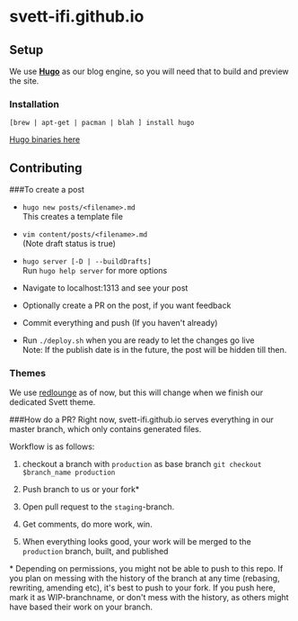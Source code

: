 # svett-ifi.github.io

## Setup
We use **[Hugo](https://gohugo.io/)** as our blog engine, so you will need that to build and preview the site.

### Installation 
`[brew | apt-get | pacman | blah ] install hugo`

[Hugo binaries here](https://github.com/spf13/hugo/releases)

## Contributing  

###To create a post  

  - `hugo new posts/<filename>.md`  
     This creates a template file  

  - `vim content/posts/<filename>.md`  
      (Note draft status is true)  

  - `hugo server [-D | --buildDrafts]`  
    Run `hugo help server` for more options  

  - Navigate to localhost:1313 and see your post  

  - Optionally create a PR on the post, if you want feedback  

  - Commit everything and push (If you haven't already)  

  - Run `./deploy.sh` when you are ready to let the changes go live  
     Note: If the publish date is in the future, the post will be hidden till then.

### Themes

  We use [redlounge](https://github.com/tmaiaroto/hugo-redlounge) as of now, but this
  will change when we finish our dedicated Svett theme.

###How do a PR?
Right now, svett-ifi.github.io serves everything in our master branch, which only contains generated files.

Workflow is as follows:

1. checkout a branch with `production` as base branch
    `git checkout $branch_name production`

2. Push branch to us or your fork\*

3. Open pull request to the `staging`-branch.

4. Get comments, do more work, win.

5. When everything looks good, your work will be merged to the `production` branch, built, and published

\* Depending on permissions, you might not be able to push to this repo. If you plan on messing with the history of the branch at any time (rebasing, rewriting, amending etc), it's best to push to your fork. If you push here, mark it as WIP-branchname, or don't mess with the history, as others might have based their work on your branch.
